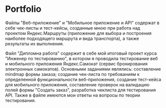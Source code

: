 # Portfolio
Файлы "Веб-приложение" и "Мобильное приложение и API" содержат в себе чек-листы и тест-кейсы, созданные мною при работа над проектом Яндекс.Маршруты (приложение для выбора и построения наиболее подходящего маршрута и вида транспорта), а также результаты их выполнения.

Файл "Дипломна работа" содержит в себе мой итоговый проект курса "Инженер по тестированию", в котором я проводила тестирование веб и мобильного приложения Яндекс.Самокат (сервис бронирования электронных самокатов). Основными заданиями являлись: составление mindmap формы заказа; создание чек-листа по требованиям к определенной функциональности веб-приложения, создание тест-кейса для мобильного приложения, составление проверок на валидацию полей формы "Создать заказ", разработка чеклиста для тестирования API. Также в файле имеются мои ответы на вопросы по теории тестирования.
